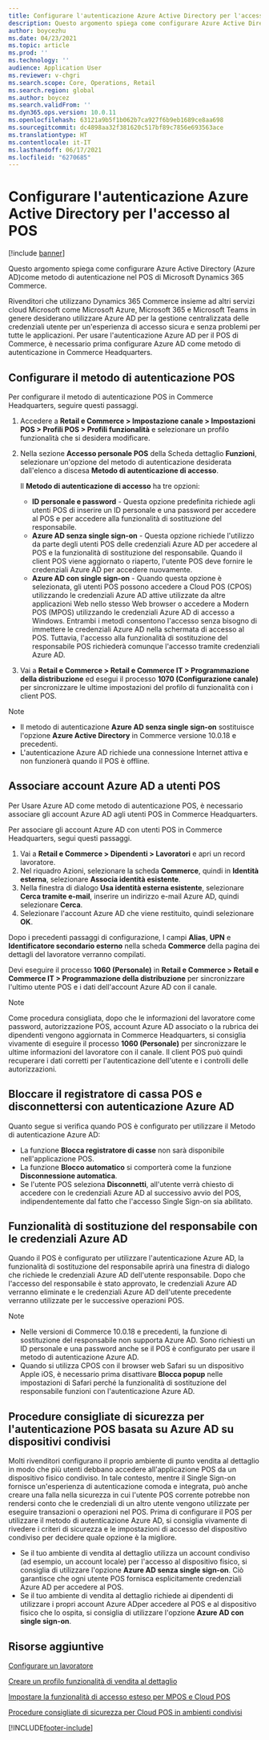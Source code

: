 ```yaml
---
title: Configurare l'autenticazione Azure Active Directory per l'accesso al POS
description: Questo argomento spiega come configurare Azure Active Directory come metodo di autenticazione nel POS di Microsoft Dynamics 365 Commerce.
author: boycezhu
ms.date: 04/23/2021
ms.topic: article
ms.prod: ''
ms.technology: ''
audience: Application User
ms.reviewer: v-chgri
ms.search.scope: Core, Operations, Retail
ms.search.region: global
ms.author: boycez
ms.search.validFrom: ''
ms.dyn365.ops.version: 10.0.11
ms.openlocfilehash: 63121a9b5f1b062b7ca927f6b9eb1689ce8aa698
ms.sourcegitcommit: dc4898aa32f381620c517bf89c7856e693563ace
ms.translationtype: HT
ms.contentlocale: it-IT
ms.lasthandoff: 06/17/2021
ms.locfileid: "6270685"
---
```

# <a name="configure-azure-active-directory-authentication-for-pos-sign-in"></a>Configurare l'autenticazione Azure Active Directory per l'accesso al POS

[!include [banner](includes/banner.md)]

Questo argomento spiega come configurare Azure Active Directory (Azure AD)come metodo di autenticazione nel POS di Microsoft Dynamics 365 Commerce.

Rivenditori che utilizzano Dynamics 365 Commerce insieme ad altri servizi cloud Microsoft come Microsoft Azure, Microsoft 365 e Microsoft Teams in genere desiderano utilizzare Azure AD per la gestione centralizzata delle credenziali utente per un'esperienza di accesso sicura e senza problemi per tutte le applicazioni. Per usare l'autenticazione Azure AD per il POS di Commerce, è necessario prima configurare Azure AD come metodo di autenticazione in Commerce Headquarters.

## <a name="configure-pos-authentication-method"></a>Configurare il metodo di autenticazione POS

Per configurare il metodo di autenticazione POS in Commerce Headquarters, seguire questi passaggi.
    
1. Accedere a **Retail e Commerce \> Impostazione canale \> Impostazioni POS \> Profili POS \> Profili funzionalità** e selezionare un profilo funzionalità che si desidera modificare.
1. Nella sezione **Accesso personale POS** della Scheda dettaglio **Funzioni**, selezionare un'opzione del metodo di autenticazione desiderata dall'elenco a discesa **Metodo di autenticazione di accesso**.

    Il **Metodo di autenticazione di accesso** ha tre opzioni:
    
    - **ID personale e password** - Questa opzione predefinita richiede agli utenti POS di inserire un ID personale e una password per accedere al POS e per accedere alla funzionalità di sostituzione del responsabile.
    - **Azure AD senza single sign-on** - Questa opzione richiede l'utilizzo da parte degli utenti POS delle credenziali Azure AD per accedere al POS e la funzionalità di sostituzione del responsabile. Quando il client POS viene aggiornato o riaperto, l'utente POS deve fornire le credenziali Azure AD per accedere nuovamente.
    - **Azure AD con single sign-on** - Quando questa opzione è selezionata, gli utenti POS possono accedere a Cloud POS (CPOS) utilizzando le credenziali Azure AD attive utilizzate da altre applicazioni Web nello stesso Web browser o accedere a Modern POS (MPOS) utilizzando le credenziali Azure AD di accesso a Windows. Entrambi i metodi consentono l'accesso senza bisogno di immettere le credenziali Azure AD nella schermata di accesso al POS. Tuttavia, l'accesso alla funzionalità di sostituzione del responsabile POS richiederà comunque l'accesso tramite credenziali Azure AD.

1. Vai a **Retail e Commerce >  Retail e Commerce IT  > Programmazione della distribuzione** ed esegui il processo **1070 (Configurazione canale)** per sincronizzare le ultime impostazioni del profilo di funzionalità con i client POS.

> [!NOTE]
> - Il metodo di autenticazione **Azure AD senza single sign-on** sostituisce l'opzione **Azure Active Directory** in Commerce versione 10.0.18 e precedenti.
> - L'autenticazione Azure AD richiede una connessione Internet attiva e non funzionerà quando il POS è offline.

## <a name="associate-azure-ad-accounts-with-pos-users"></a>Associare account Azure AD a utenti POS

Per Usare Azure AD come metodo di autenticazione POS, è necessario associare gli account Azure AD agli utenti POS in Commerce Headquarters. 

Per associare gli account Azure AD con utenti POS in Commerce Headquarters, segui questi passaggi.
    
1. Vai a **Retail e Commerce > Dipendenti > Lavoratori** e apri un record lavoratore.
1. Nel riquadro Azioni, selezionare la scheda **Commerce**, quindi in **Identità esterna**, selezionare **Associa identità esistente**. 
1. Nella finestra di dialogo **Usa identità esterna esistente**, selezionare **Cerca tramite e-mail**, inserire un indirizzo e-mail Azure AD, quindi selezionare **Cerca**.
1. Selezionare l'account Azure AD che viene restituito, quindi selezionare **OK**.

Dopo i precedenti passaggi di configurazione, I campi **Alias**, **UPN** e **Identificatore secondario esterno** nella scheda **Commerce** della pagina dei dettagli del lavoratore verranno compilati.

Devi eseguire il processo **1060 (Personale)** in **Retail e Commerce > Retail e Commerce IT > Programmazione della distribuzione** per sincronizzare l'ultimo utente POS e i dati dell'account Azure AD con il canale.

> [!NOTE]
> Come procedura consigliata, dopo che le informazioni del lavoratore come password, autorizzazione POS, account Azure AD associato o la rubrica dei dipendenti vengono aggiornata in Commerce Headquarters, si consiglia vivamente di eseguire il processo **1060 (Personale)** per sincronizzare le ultime informazioni del lavoratore con il canale. Il client POS può quindi recuperare i dati corretti per l'autenticazione dell'utente e i controlli delle autorizzazioni.

## <a name="pos-lock-register-and-sign-out-with-azure-ad-authentication"></a>Bloccare il registratore di cassa POS e disconnettersi con autenticazione Azure AD

Quanto segue si verifica quando POS è configurato per utilizzare il  Metodo di autenticazione Azure AD:

- La funzione **Blocca registratore di casse** non sarà disponibile nell'applicazione POS. 
- La funzione **Blocco automatico** si comporterà come la funzione **Disconnessione automatica**.
- Se l'utente POS seleziona **Disconnetti**, all'utente verrà chiesto di accedere con le credenziali Azure AD al successivo avvio del POS, indipendentemente dal fatto che l'accesso Single Sign-on sia abilitato.

## <a name="manager-override-functionality-with-azure-ad-authentication"></a>Funzionalità di sostituzione del responsabile con le credenziali Azure AD

Quando il POS è configurato per utilizzare l'autenticazione Azure AD, la funzionalità di sostituzione del responsabile aprirà una finestra di dialogo che richiede le credenziali Azure AD dell'utente responsabile. Dopo che l'accesso del responsabile è stato approvato,  le credenziali Azure AD verranno eliminate e le credenziali Azure AD dell'utente precedente verranno utilizzate per le successive operazioni POS.

> [!NOTE]
> - Nelle versioni di Commerce 10.0.18 e precedenti, la funzione di sostituzione del responsabile non supporta Azure AD. Sono richiesti un ID personale e una password anche se il POS  è configurato per usare il metodo di autenticazione Azure AD.
> - Quando si utilizza CPOS con il browser web Safari su un dispositivo Apple iOS, è necessario prima disattivare **Blocca popup** nelle impostazioni di Safari perché la funzionalità di sostituzione del responsabile funzioni con l'autenticazione Azure AD. 

## <a name="security-best-practices-for-azure-ad-based-pos-authentication-on-shared-devices"></a>Procedure consigliate di sicurezza per l'autenticazione POS basata su Azure AD su dispositivi condivisi

Molti rivenditori configurano il proprio ambiente di punto vendita al dettaglio in modo che più utenti debbano accedere all'applicazione POS da un dispositivo fisico condiviso. In tale contesto, mentre il Single Sign-on fornisce un'esperienza di autenticazione comoda e integrata, può anche creare una falla nella sicurezza in cui l'utente POS corrente potrebbe non rendersi conto che le credenziali di un altro utente vengono utilizzate per eseguire transazioni o operazioni nel POS. Prima di configurare il POS per utilizzare il  metodo di autenticazione Azure AD, si consiglia vivamente di rivedere i criteri di sicurezza e le impostazioni di accesso del dispositivo condiviso per decidere quale opzione è la migliore.

- Se il tuo ambiente di vendita al dettaglio utilizza un account condiviso (ad esempio, un account locale) per l'accesso al dispositivo fisico, si consiglia di utilizzare l'opzione **Azure AD senza single sign-on**. Ciò garantisce che ogni utente POS fornisca esplicitamente credenziali Azure AD per accedere al POS.
- Se il tuo ambiente di vendita al dettaglio richiede ai dipendenti di utilizzare i propri account Azure ADper accedere al POS e al dispositivo fisico che lo ospita, si consiglia di utilizzare l'opzione **Azure AD con single sign-on**.

## <a name="additional-resources"></a>Risorse aggiuntive

[Configurare un lavoratore](tasks/worker.md)

[Creare un profilo funzionalità di vendita al dettaglio](retail-functionality-profile.md)


[Impostare la funzionalità di accesso esteso per MPOS e Cloud POS](extended-logon.md)

[Procedure consigliate di sicurezza per Cloud POS in ambienti condivisi](dev-itpro/secure-retail-cloud-pos.md)



[!INCLUDE[footer-include](../includes/footer-banner.md)]

